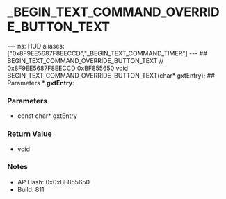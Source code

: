 # _BEGIN_TEXT_COMMAND_OVERRIDE_BUTTON_TEXT

--- ns: HUD aliases: ["0x8F9EE5687F8EECCD","_BEGIN_TEXT_COMMAND_TIMER"] --- ## BEGIN_TEXT_COMMAND_OVERRIDE_BUTTON_TEXT  // 0x8F9EE5687F8EECCD 0xBF855650 void BEGIN_TEXT_COMMAND_OVERRIDE_BUTTON_TEXT(char* gxtEntry);  ## Parameters * **gxtEntry**:

### Parameters
* const char* gxtEntry

### Return Value
* void

### Notes
* AP Hash: 0x0xBF855650
* Build: 811

